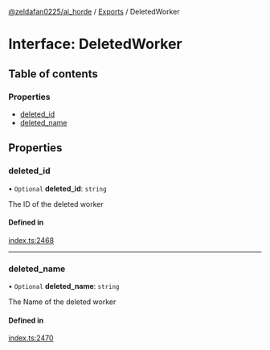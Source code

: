 [@zeldafan0225/ai_horde](../README.md) / [Exports](../modules.md) / DeletedWorker

# Interface: DeletedWorker

## Table of contents

### Properties

- [deleted\_id](DeletedWorker.md#deleted_id)
- [deleted\_name](DeletedWorker.md#deleted_name)

## Properties

### deleted\_id

• `Optional` **deleted\_id**: `string`

The ID of the deleted worker

#### Defined in

[index.ts:2468](https://github.com/ZeldaFan0225/ai_horde/blob/9b3ae88/index.ts#L2468)

___

### deleted\_name

• `Optional` **deleted\_name**: `string`

The Name of the deleted worker

#### Defined in

[index.ts:2470](https://github.com/ZeldaFan0225/ai_horde/blob/9b3ae88/index.ts#L2470)

